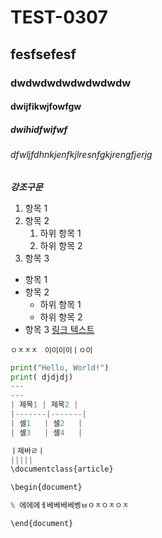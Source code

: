 # TEST-0307
## fesfsefesf
### dwdwdwdwdwdwdwdw
#### dwijfikwjfowfgw
##### dwihidfwifwf
###### dfwljfdhnkjenfkjlresnfgkjrengfjerjg
*******강조구문*******
1. 항목 1
2. 항목 2
   1. 하위 항목 1
   2. 하위 항목 2
3. 항목 3
- 항목 1
- 항목 2
   - 하위 항목 1
   - 하위 항목 2
- 항목 3
[링크 텍스트](http://www.example.com)

```ㅇㅈㅈㅈ```
``` 이이이이ㅣㅇ이```
```python
print("Hello, World!")
print( djdjdj)
---
---
| 제목1 | 제목2 |
|-------|-------|
| 셀1   | 셀2   |
| 셀3   | 셀4   |

ㅣ제바ㄹㅣ
|||||
\documentclass{article}

\begin{document}

% 에에에ㅔ베베베베벵ㅂㅇㅈㅇㅈㅇㅈ

\end{document}

